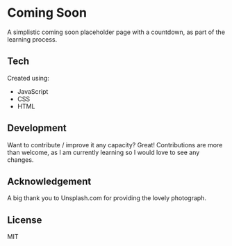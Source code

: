 # Coming Soon

A simplistic coming soon placeholder page with a countdown, as part of the learning process.

## Tech

Created using:

- JavaScript
- CSS
- HTML

## Development

Want to contribute / improve it any capacity? Great!
Contributions are more than welcome, as I am currently learning so I would love to see any changes.

## Acknowledgement

A big thank you to Unsplash.com for providing the lovely photograph.

## License

MIT
